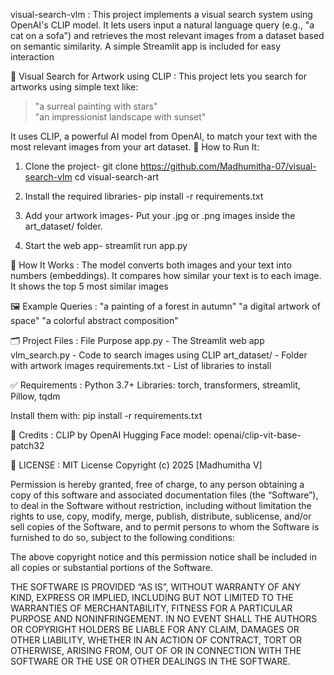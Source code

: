 visual-search-vlm :
This project implements a visual search system using OpenAI's CLIP model. It lets users input a natural language query (e.g., "a cat on a sofa") and retrieves the most relevant images from a dataset based on semantic similarity. A simple Streamlit app is included for easy interaction

🎨 Visual Search for Artwork using CLIP :
This project lets you search for artworks using simple text like:

> "a surreal painting with stars"  
> "an impressionist landscape with sunset"

It uses CLIP, a powerful AI model from OpenAI, to match your text with the most relevant images from your art dataset.
🔧 How to Run It:

1. Clone the project-
git clone https://github.com/Madhumitha-07/visual-search-vlm
cd visual-search-art

2. Install the required libraries-
pip install -r requirements.txt

3. Add your artwork images-
Put your .jpg or .png images inside the art_dataset/ folder.

4. Start the web app-
streamlit run app.py

🧠 How It Works :
The model converts both images and your text into numbers (embeddings).
It compares how similar your text is to each image.
It shows the top 5 most similar images

🖼️ Example Queries :
"a painting of a forest in autumn"
"a digital artwork of space"
"a colorful abstract composition"

🗂 Project Files :
File	Purpose
app.py      	    - The Streamlit web app
vlm_search.py	    - Code to search images using CLIP
art_dataset/	    - Folder with artwork images
requirements.txt	- List of libraries to install

✅ Requirements :
Python 3.7+
Libraries:
torch,
transformers,
streamlit,
Pillow,
tqdm

Install them with:
pip install -r requirements.txt

🙌 Credits :
CLIP by OpenAI
Hugging Face model: openai/clip-vit-base-patch32

📄 LICENSE :
MIT License
Copyright (c) 2025 [Madhumitha V]

Permission is hereby granted, free of charge, to any person obtaining a copy
of this software and associated documentation files (the “Software”), to deal
in the Software without restriction, including without limitation the rights
to use, copy, modify, merge, publish, distribute, sublicense, and/or sell
copies of the Software, and to permit persons to whom the Software is
furnished to do so, subject to the following conditions:

The above copyright notice and this permission notice shall be included in all
copies or substantial portions of the Software.

THE SOFTWARE IS PROVIDED “AS IS”, WITHOUT WARRANTY OF ANY KIND, EXPRESS OR
IMPLIED, INCLUDING BUT NOT LIMITED TO THE WARRANTIES OF MERCHANTABILITY,
FITNESS FOR A PARTICULAR PURPOSE AND NONINFRINGEMENT. IN NO EVENT SHALL THE
AUTHORS OR COPYRIGHT HOLDERS BE LIABLE FOR ANY CLAIM, DAMAGES OR OTHER
LIABILITY, WHETHER IN AN ACTION OF CONTRACT, TORT OR OTHERWISE, ARISING FROM,
OUT OF OR IN CONNECTION WITH THE SOFTWARE OR THE USE OR OTHER DEALINGS IN THE
SOFTWARE.





